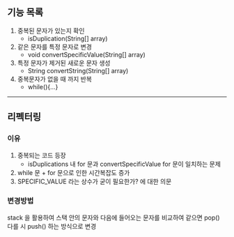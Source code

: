 ## 기능 목록
1. 중복된 문자가 있는지 확인
    - isDuplication(String[] array)
2. 같은 문자를 특정 문자로 변경
   - void convertSpecificValue(String[] array)
3. 특정 문자가 제거된 새로운 문자 생성
    - String convertString(String[] array)
4. 중복문자가 없을 때 까지 반복
    - while(){...}
-------------------------------------------------
## 리펙터링
### 이유
1. 중복되는 코드 등장
   - isDuplications 내 for 문과 convertSpecificValue for 문이 일치하는 문제
2. while 문 + for 문으로 인한 시간복잡도 증가
3. SPECIFIC_VALUE 라는 상수가 굳이 필요한가? 에 대한 의문

### 변경방법
stack 을 활용하여 스택 안의 문자와 다음에 들어오는 문자를 비교하여 같으면 pop() 다를 시 push() 하는 방식으로 변경
